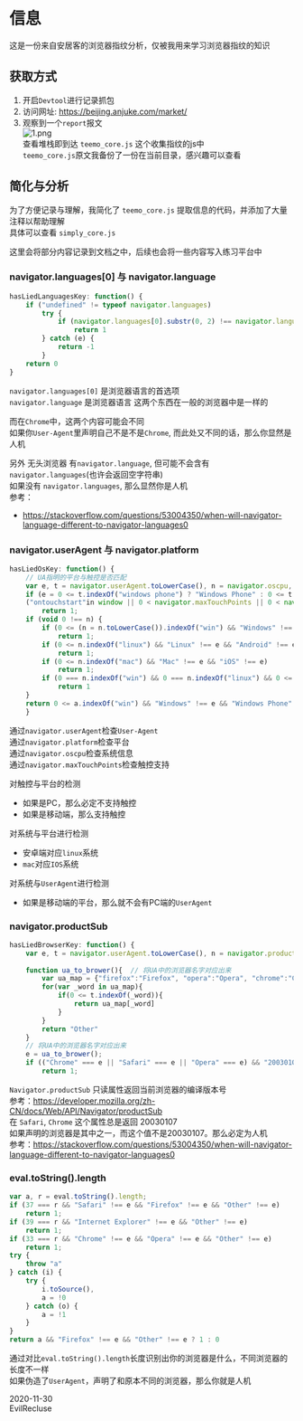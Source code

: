 # 信息  
这是一份来自安居客的浏览器指纹分析，仅被我用来学习浏览器指纹的知识  

## 获取方式  
1. 开启`Devtool`进行记录抓包  
2. 访问网址: https://beijing.anjuke.com/market/  
3. 观察到一个`report`报文  
   ![1.png](https://i.loli.net/2020/11/30/NhY6MvOlpbxKFBn.png)  
   查看堆栈即到达 `teemo_core.js` 这个收集指纹的js中  
   `teemo_core.js`原文我备份了一份在当前目录，感兴趣可以查看  

## 简化与分析  
为了方便记录与理解，我简化了 `teemo_core.js` 提取信息的代码，并添加了大量注释以帮助理解  
具体可以查看 `simply_core.js` 

这里会将部分内容记录到文档之中，后续也会将一些内容写入练习平台中  

### navigator.languages[0] 与 navigator.language  
~~~javascript
hasLiedLanguagesKey: function() {
    if ("undefined" != typeof navigator.languages)
        try {
            if (navigator.languages[0].substr(0, 2) !== navigator.language.substr(0, 2))
                return 1
        } catch (e) {
            return -1
        }
    return 0
}
~~~
`navigator.languages[0]` 是浏览器语言的首选项  
`navigator.language` 是浏览器语言
这两个东西在一般的浏览器中是一样的  

而在`Chrome`中，这两个内容可能会不同  
如果你`User-Agent`里声明自己不是不是`Chrome`, 而此处又不同的话，那么你显然是人机  


另外 无头浏览器 有`navigator.language`, 但可能不会含有 `navigator.languages`(也许会返回空字符串)  
如果没有 `navigator.languages`, 那么显然你是人机  
参考：  
* https://stackoverflow.com/questions/53004350/when-will-navigator-language-different-to-navigator-languages0  


### navigator.userAgent 与 navigator.platform  

~~~javascript
hasLiedOsKey: function() {
    // UA指明的平台与触控是否匹配
    var e, t = navigator.userAgent.toLowerCase(), n = navigator.oscpu, a = navigator.platform.toLowerCase();
    if (e = 0 <= t.indexOf("windows phone") ? "Windows Phone" : 0 <= t.indexOf("win") ? "Windows" : 0 <= t.indexOf("android") ? "Android" : 0 <= t.indexOf("linux") ? "Linux" : 0 <= t.indexOf("iPhone") || 0 <= t.indexOf("iPad") ? "iOS" : 0 <= t.indexOf("mac") ? "Mac" : "Other",
    ("ontouchstart"in window || 0 < navigator.maxTouchPoints || 0 < navigator.msMaxTouchPoints ? 1 : 0) && "Windows Phone" !== e && "Android" !== e && "iOS" !== e && "Other" !== e)
        return 1;
    if (void 0 !== n) {
        if (0 <= (n = n.toLowerCase()).indexOf("win") && "Windows" !== e && "Windows Phone" !== e)
            return 1;
        if (0 <= n.indexOf("linux") && "Linux" !== e && "Android" !== e)
            return 1;
        if (0 <= n.indexOf("mac") && "Mac" !== e && "iOS" !== e)
            return 1;
        if (0 === n.indexOf("win") && 0 === n.indexOf("linux") && 0 <= n.indexOf("mac") && "other" !== e)
            return 1
    }
    return 0 <= a.indexOf("win") && "Windows" !== e && "Windows Phone" !== e || (0 <= a.indexOf("linux") || 0 <= a.indexOf("android") || 0 <= a.indexOf("pike")) && "Linux" !== e && "Android" !== e || (0 <= a.indexOf("mac") || 0 <= a.indexOf("ipad") || 0 <= a.indexOf("ipod") || 0 <= a.indexOf("iphone")) && "Mac" !== e && "iOS" !== e || 0 === a.indexOf("win") && 0 === a.indexOf("linux") && 0 <= a.indexOf("mac") && "other" !== e || "undefined" == typeof navigator.plugins && "Windows" !== e && "Windows Phone" !== e ? 1 : 0
    }
~~~

通过`navigator.userAgent`检查`User-Agent`  
通过`navigator.platform`检查平台  
通过`navigator.oscpu`检查系统信息  
通过`navigator.maxTouchPoints`检查触控支持  

对触控与平台的检测  
* 如果是PC，那么必定不支持触控  
* 如果是移动端，那么支持触控  

对系统与平台进行检测  
* 安卓端对应`linux`系统  
* `mac`对应`IOS`系统  

对系统与`UserAgent`进行检测  
* 如果是移动端的平台，那么就不会有PC端的`UserAgent`  


### navigator.productSub  

~~~javascript
hasLiedBrowserKey: function() {
    var e, t = navigator.userAgent.toLowerCase(), n = navigator.productSub;
    
    function ua_to_brower(){  // 将UA中的浏览器名字对应出来
        var ua_map = {"firefox":"Firefox", "opera":"Opera", "chrome":"Chrome", "safari":"Safari", "trident":"Internet Explorer"}
        for(var _word in ua_map){
            if(0 <= t.indexOf(_word)){
                return ua_map[_word]
            }
        }
        return "Other"
    }
    // 将UA中的浏览器名字对应出来
    e = ua_to_brower();
    if (("Chrome" === e || "Safari" === e || "Opera" === e) && "20030107" !== n)
        return 1;

~~~
`Navigator.productSub` 只读属性返回当前浏览器的编译版本号  
参考：https://developer.mozilla.org/zh-CN/docs/Web/API/Navigator/productSub  
在 `Safari`, `Chrome` 这个属性总是返回 20030107  
如果声明的浏览器是其中之一，而这个值不是20030107。那么必定为人机  
参考：https://stackoverflow.com/questions/53004350/when-will-navigator-language-different-to-navigator-languages0  


### eval.toString().length  
~~~javascript
var a, r = eval.toString().length;
if (37 === r && "Safari" !== e && "Firefox" !== e && "Other" !== e)
    return 1;
if (39 === r && "Internet Explorer" !== e && "Other" !== e)
    return 1;
if (33 === r && "Chrome" !== e && "Opera" !== e && "Other" !== e)
    return 1;
try {
    throw "a"
} catch (i) {
    try {
        i.toSource(),
        a = !0
    } catch (o) {
        a = !1
    }
}
return a && "Firefox" !== e && "Other" !== e ? 1 : 0
~~~

通过对比`eval.toString().length`长度识别出你的浏览器是什么，不同浏览器的长度不一样  
如果伪造了`UserAgent`，声明了和原本不同的浏览器，那么你就是人机  

2020-11-30  
EvilRecluse  
